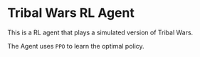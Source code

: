 # Tribal Wars RL Agent

This is a RL agent that plays a simulated version of Tribal Wars.

The Agent uses `PPO` to learn the optimal policy.